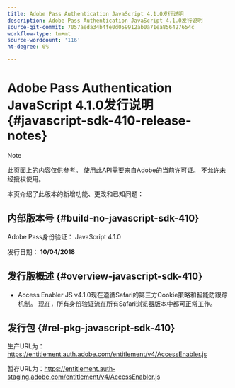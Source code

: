 ```yaml
---
title: Adobe Pass Authentication JavaScript 4.1.0发行说明
description: Adobe Pass Authentication JavaScript 4.1.0发行说明
source-git-commit: 7057aeda34b4fe0d059912ab0a71ea856427654c
workflow-type: tm+mt
source-wordcount: '116'
ht-degree: 0%

---
```


# Adobe Pass Authentication JavaScript 4.1.0发行说明 {#javascript-sdk-410-release-notes}

>[!NOTE]
>
>此页面上的内容仅供参考。 使用此API需要来自Adobe的当前许可证。 不允许未经授权使用。

本页介绍了此版本的新增功能、更改和已知问题：

## 内部版本号 {#build-no-javascript-sdk-410}

Adobe Pass身份验证： JavaScript 4.1.0

发行日期： **10/04/2018**


## 发行版概述 {#overview-javascript-sdk-410}

* Access Enabler JS v4.1.0现在遵循Safari的第三方Cookie策略和智能防跟踪机制。 现在，所有身份验证流在所有Safari浏览器版本中都可正常工作。


## 发行包 {#rel-pkg-javascript-sdk-410}

生产URL为：https://entitlement.auth.adobe.com/entitlement/v4/AccessEnabler.js

暂存URL为：https://entitlement.auth-staging.adobe.com/entitlement/v4/AccessEnabler.js
